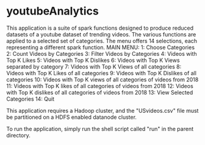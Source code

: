 # youtubeAnalytics
This application is a suite of spark functions designed to produce reduced datasets of a youtube dataset of trending videos.  The various functions are applied to a selected set of categories.  The menu offers 14 selections, each representing a different spark function.
MAIN MENU:
1: Choose Categories
2: Count Videos by Categories
3: Filter Videos by Categories
4: Videos with Top K Likes
5: Videos with Top K Dislikes
6: Videos with Top K Views separated by category
7: Videos with Top K Views of all categories
8: Videos with Top K Likes of all categories
9: Videos with Top K Dislikes of all categories
10: Videos with Top K views of all categories of videos from 2018
11: Videos with Top K likes of all categories of videos from 2018
12: Videos with Top K dislikes of all categories of videos from 2018
13: View Selected Categories
14: Quit

This application requires a Hadoop cluster, and the "USvideos.csv" file must be partitioned on a HDFS enabled datanode cluster.

To run the application, simply run the shell script called "run" in the parent directory.
